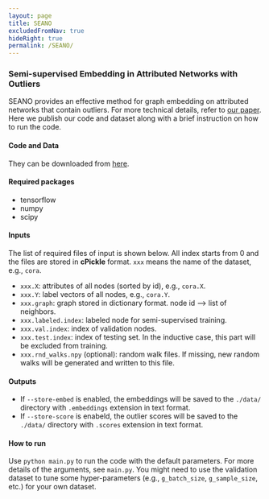 ```yaml
---
layout: page
title: SEANO
excludedFromNav: true
hideRight: true
permalink: /SEANO/
---
```


### Semi-supervised Embedding in Attributed Networks with Outliers
SEANO provides an effective method for graph embedding on attributed networks that contain outliers.
For more technical details, refer to [our paper](https://arxiv.org/pdf/1703.08100.pdf). Here we publish our
code and dataset along with a brief instruction on how to run the code.

#### Code and Data
They can be downloaded from [here]().

#### Required packages
* tensorflow
* numpy
* scipy


#### Inputs
The list of required files of input is shown below. All index starts from 0 and the files are stored in **cPickle** format.
`xxx` means the name of the dataset, e.g., `cora`.
- `xxx.X`: attributes of all nodes (sorted by id), e.g., `cora.X`.
- `xxx.Y`: label vectors of all nodes, e.g., `cora.Y`.
- `xxx.graph`: graph stored in dictionary format. node id --> list of neighbors.
- `xxx.labeled.index`: labeled node for semi-supervised training.
- `xxx.val.index`: index of validation nodes.
- `xxx.test.index`: index of testing set. In the inductive case, this part will be excluded from training.
- `xxx.rnd_walks.npy` (optional): random walk files. If missing, new random walks will be generated and written to this file.

#### Outputs
* If `--store-embed` is enabled, the embeddings will be saved to the `./data/` directory with `.embeddings` extension in text format.
* If `--store-score` is enabeld, the outlier scores will be saved to the `./data/` directory with `.scores` extension in text format.


#### How to run
Use `python main.py` to run the code with the default parameters. For more details of the arguments, see `main.py`. 
You might need to use the validation dataset to tune some hyper-parameters (e.g., `g_batch_size`, `g_sample_size`, etc.) 
for your own dataset.
